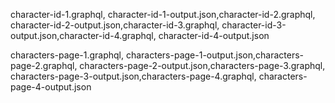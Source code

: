 character-id-1.graphql, character-id-1-output.json,character-id-2.graphql, character-id-2-output.json,character-id-3.graphql, character-id-3-output.json,character-id-4.graphql, character-id-4-output.json

characters-page-1.graphql, characters-page-1-output.json,characters-page-2.graphql, characters-page-2-output.json,characters-page-3.graphql, characters-page-3-output.json,characters-page-4.graphql, characters-page-4-output.json